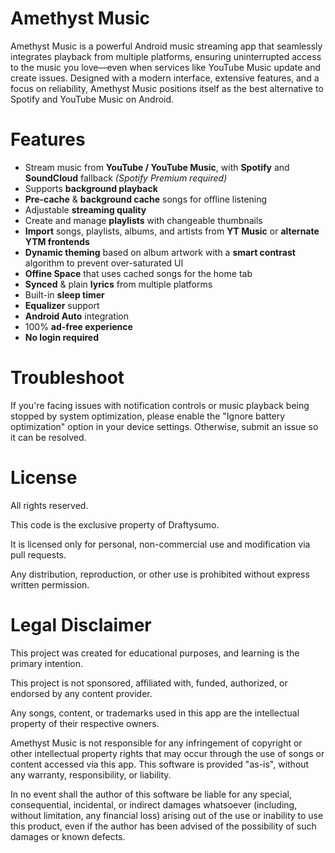 # Amethyst Music
Amethyst Music is a powerful Android music streaming app that seamlessly integrates playback from multiple platforms, ensuring uninterrupted access to the music you love—even when services like YouTube Music update and create issues. Designed with a modern interface, extensive features, and a focus on reliability, Amethyst Music positions itself as the best alternative to Spotify and YouTube Music on Android.

# Features
* Stream music from **YouTube / YouTube Music**, with **Spotify** and **SoundCloud** fallback *(Spotify Premium required)*
* Supports **background playback**
* **Pre-cache** & **background cache** songs for offline listening
* Adjustable **streaming quality**
* Create and manage **playlists** with changeable thumbnails
* **Import** songs, playlists, albums, and artists from **YT Music** or **alternate YTM frontends**
* **Dynamic theming** based on album artwork with a **smart contrast** algorithm to prevent over-saturated UI
* **Offine Space** that uses cached songs for the home tab
* **Synced** & plain **lyrics** from multiple platforms
* Built-in **sleep timer**
* **Equalizer** support
* **Android Auto** integration
* 100% **ad-free experience**
* **No login required**

# Troubleshoot
If you're facing issues with notification controls or music playback being stopped by system optimization,
please enable the "Ignore battery optimization" option in your device settings. Otherwise, submit an issue so it can be resolved.

# License
All rights reserved.

This code is the exclusive property of Draftysumo.

It is licensed only for personal, non-commercial use and modification via pull requests.

Any distribution, reproduction, or other use is prohibited without express written permission.

# Legal Disclaimer
This project was created for educational purposes, and learning is the primary intention.

This project is not sponsored, affiliated with, funded, authorized, or endorsed by any content provider.

Any songs, content, or trademarks used in this app are the intellectual property of their respective owners.

Amethyst Music is not responsible for any infringement of copyright or other intellectual property rights
that may occur through the use of songs or content accessed via this app.
This software is provided "as-is", without any warranty, responsibility, or liability.

In no event shall the author of this software be liable for any special, consequential,
incidental, or indirect damages whatsoever (including, without limitation, any financial loss)
arising out of the use or inability to use this product, even if the author has been advised
of the possibility of such damages or known defects.
